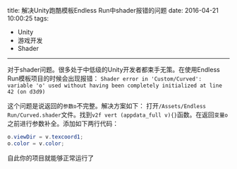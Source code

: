 title: 解决Unity跑酷模板Endless Run中shader报错的问题
date: 2016-04-21 10:00:25 
tags:
- Unity
- 游戏开发
- Shader

---

对于shader问题。很多处于中低级的Unity开发者都束手无策。在使用Endless Run模板项目的时候会出现报错：
`Shader error in 'Custom/Curved': variable 'o' used without having been completely initialized at line 42 (on d3d9)`

这个问题是说返回的`参数o`不完整。解决方案如下：
打开`/Assets/Endless Run/Curved.shader`文件。找到`v2f vert (appdata_full v){}`函数。在返回`变量o`之前进行参数补全。添加如下两行代码：
```GLSL
o.viewDir = v.texcoord1;
o.color = v.color;
```

自此你的项目就能够正常运行了